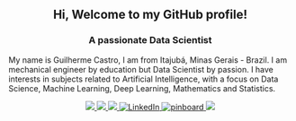 <h2 align="center">Hi, Welcome to my GitHub profile!</h2>
<h3 align="center">A passionate Data Scientist</h3>
<p> 
My name is Guilherme Castro, I am from Itajubá, Minas Gerais - Brazil. I am mechanical engineer by education but Data Scientist by passion. I have interests in subjects related to Artificial Intelligence, with a focus on Data Science, Machine Learning, Deep Learning, Mathematics and Statistics.
</p>
<p align="center">
  <a href="mailto:guilherme.castrorl@gmail.com?subject=MessageTitle&amp;body=Message Content">
    <img src="https://img.shields.io/static/v1?label=&message=Gmail&style=for-the-badge&logo=Gmail">
  </a>
  <a href="https://www.linkedin.com/in/guilherme-castrorl/">
    <img src="https://img.shields.io/static/v1?label=&message=LinkedIn&style=for-the-badge&logo=LinkedIn">
  </a>
  <a href="https://guicastrorl.github.io/online-cv-pt/">
    <img src="https://img.shields.io/static/v1?label=&message=Curriculum&style=for-the-badge&logo=pinboard">
  </a>
  
  <a href='https://www.linkedin.com/in/guilherme-castrorl/' target="_blank">
    <img alt='LinkedIn' src='https://img.shields.io/badge/linkedin-100000?style=for-the-badge&logo=LinkedIn&logoColor=white&labelColor=4D86FF&color=8C7E7E'/>
  </a>

  <a href='https://guicastrorl.github.io/online-cv-pt/' target="_blank">
    <img alt='pinboard' src='https://img.shields.io/badge/curriculum-100000?style=for-the-badge&logo=pinboard&logoColor=white&labelColor=black&color=8C7E7E'/>
  </a>
  
  <a href="https://guicastrorl.github.io/online-cv-pt/#personal-project">
    <img src="https://img.shields.io/static/v1?label=&message=Portfolio&style=for-the-badge&logo=wheniwork">
  </a>
</p>


